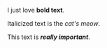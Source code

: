 I just love **bold text**.

Italicized text is the *cat's meow*.

This text is ***really important***.